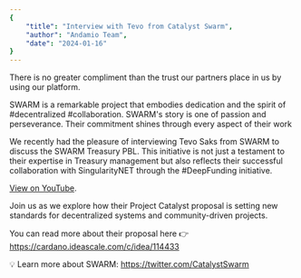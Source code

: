 ```yaml
---
{
    "title": "Interview with Tevo from Catalyst Swarm",
    "author": "Andamio Team",
    "date": "2024-01-16"
}
---
```


There is no greater compliment than the trust our partners place in us by using our platform.

SWARM is a remarkable project that embodies dedication and the spirit of #decentralized #collaboration. SWARM's story is one of passion and perseverance. Their commitment shines through every aspect of their work

We recently had the pleasure of interviewing Tevo Saks from SWARM to discuss the SWARM Treasury PBL. This initiative is not just a testament to their expertise in Treasury management but also reflects their successful collaboration with SingularityNET through the #DeepFunding initiative.

[View on YouTube](https://youtu.be/W8C5XdFEVcA?si=T-bLO_qLpbQqoO47).

Join us as we explore how their Project Catalyst proposal is setting new standards for decentralized systems and community-driven projects.

You can read more about their proposal here 👉 https://cardano.ideascale.com/c/idea/114433

💡 Learn more about SWARM: https://twitter.com/CatalystSwarm